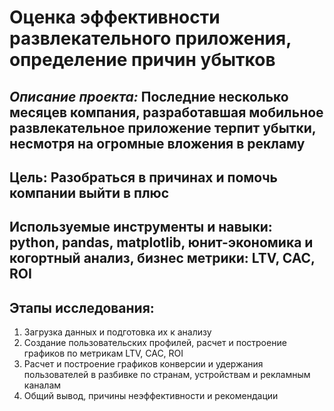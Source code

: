 # Оценка эффективности развлекательного приложения, определение причин убытков
## *Описание проекта:* Последние несколько месяцев компания, разработавшая мобильное развлекательное приложение терпит убытки, несмотря на огромные вложения в рекламу
## Цель: Разобраться в причинах и помочь компании выйти в плюс
## Используемые инструменты и навыки: python, pandas, matplotlib, юнит-экономика и когортный анализ, бизнес метрики: LTV, CAC, ROI
## Этапы исследования:
1. Загрузка данных и подготовка их к анализу
2. Создание пользовательских профилей, расчет и построение графиков по метрикам LTV, CAC, ROI
3. Расчет и построение графиков конверсии и удержания пользователей в разбивке по странам, устройствам и рекламным каналам
4. Общий вывод, причины неэффективности и рекомендации

